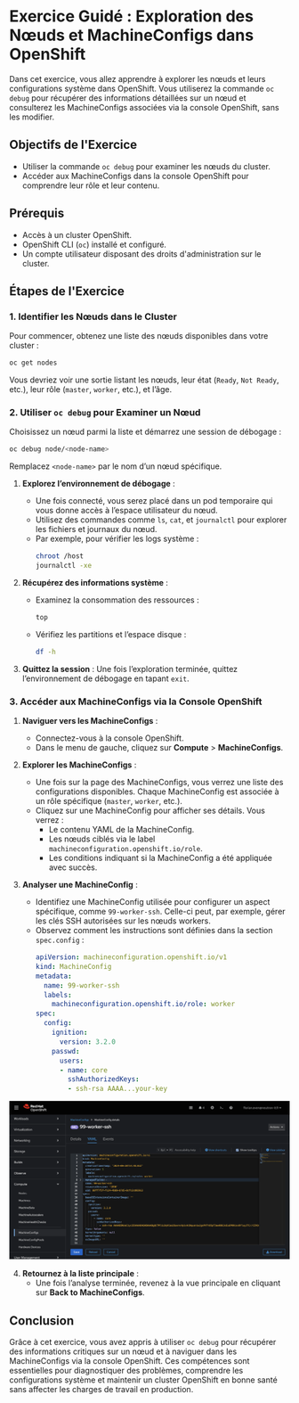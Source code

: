 # Exercice Guidé : Exploration des Nœuds et MachineConfigs dans OpenShift

Dans cet exercice, vous allez apprendre à explorer les nœuds et leurs configurations système dans OpenShift. Vous utiliserez la commande `oc debug` pour récupérer des informations détaillées sur un nœud et consulterez les MachineConfigs associées via la console OpenShift, sans les modifier.

## Objectifs de l'Exercice

- Utiliser la commande `oc debug` pour examiner les nœuds du cluster.
- Accéder aux MachineConfigs dans la console OpenShift pour comprendre leur rôle et leur contenu.

## Prérequis

- Accès à un cluster OpenShift.
- OpenShift CLI (`oc`) installé et configuré.
- Un compte utilisateur disposant des droits d'administration sur le cluster.


## Étapes de l'Exercice

### 1. Identifier les Nœuds dans le Cluster

Pour commencer, obtenez une liste des nœuds disponibles dans votre cluster :

```bash
oc get nodes
```

Vous devriez voir une sortie listant les nœuds, leur état (`Ready`, `Not Ready`, etc.), leur rôle (`master`, `worker`, etc.), et l’âge.

### 2. Utiliser `oc debug` pour Examiner un Nœud

Choisissez un nœud parmi la liste et démarrez une session de débogage :

```bash
oc debug node/<node-name>
```

Remplacez `<node-name>` par le nom d’un nœud spécifique.

1. **Explorez l’environnement de débogage** :
   - Une fois connecté, vous serez placé dans un pod temporaire qui vous donne accès à l’espace utilisateur du nœud.
   - Utilisez des commandes comme `ls`, `cat`, et `journalctl` pour explorer les fichiers et journaux du nœud.
   - Par exemple, pour vérifier les logs système :
     ```bash
     chroot /host
     journalctl -xe
     ```

2. **Récupérez des informations système** :
   - Examinez la consommation des ressources :
     ```bash
     top
     ```
   - Vérifiez les partitions et l’espace disque :
     ```bash
     df -h
     ```

3. **Quittez la session** :
   Une fois l’exploration terminée, quittez l’environnement de débogage en tapant `exit`.


### 3. Accéder aux MachineConfigs via la Console OpenShift

1. **Naviguer vers les MachineConfigs** :
   - Connectez-vous à la console OpenShift.
   - Dans le menu de gauche, cliquez sur **Compute** > **MachineConfigs**.

2. **Explorer les MachineConfigs** :
   - Une fois sur la page des MachineConfigs, vous verrez une liste des configurations disponibles. Chaque MachineConfig est associée à un rôle spécifique (`master`, `worker`, etc.).
   - Cliquez sur une MachineConfig pour afficher ses détails. Vous verrez :
     - Le contenu YAML de la MachineConfig.
     - Les nœuds ciblés via le label `machineconfiguration.openshift.io/role`.
     - Les conditions indiquant si la MachineConfig a été appliquée avec succès.

3. **Analyser une MachineConfig** :
   - Identifiez une MachineConfig utilisée pour configurer un aspect spécifique, comme `99-worker-ssh`. Celle-ci peut, par exemple, gérer les clés SSH autorisées sur les nœuds workers.
   - Observez comment les instructions sont définies dans la section `spec.config` :
     ```yaml
     apiVersion: machineconfiguration.openshift.io/v1
     kind: MachineConfig
     metadata:
       name: 99-worker-ssh
       labels:
         machineconfiguration.openshift.io/role: worker
     spec:
       config:
         ignition:
           version: 3.2.0
         passwd:
           users:
           - name: core
             sshAuthorizedKeys:
             - ssh-rsa AAAA...your-key
     ```

![ssh machine config](./images/ssh-machine-config.png) 

4. **Retournez à la liste principale** :
   - Une fois l’analyse terminée, revenez à la vue principale en cliquant sur **Back to MachineConfigs**.


## Conclusion

Grâce à cet exercice, vous avez appris à utiliser `oc debug` pour récupérer des informations critiques sur un nœud et à naviguer dans les MachineConfigs via la console OpenShift. Ces compétences sont essentielles pour diagnostiquer des problèmes, comprendre les configurations système et maintenir un cluster OpenShift en bonne santé sans affecter les charges de travail en production.